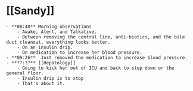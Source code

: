# [[Sandy]]
	- **08:48** Morning observations
		- Awake, Alert, and Talkative.
		- Between removing the central line, anti-biotics, and the bile duct cleanout, everything looks better.
		- On an insulin drip.
		- On medication to increase her blood pressure.
	- **09:26**  Just removed the medication to increase blood pressure.
	- **??:??** [[Hepatology]]
		- Going to kick her out of ICU and back to step down or the general floor.
		- Insulin drip is to stop
		- That's about it.